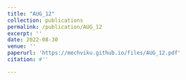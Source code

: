 ```yaml
---
title: "AUG_12"
collection: publications
permalink: /publication/AUG_12
excerpt: ''
date: 2022-08-30
venue: ''
paperurl: 'https://mechviku.github.io/files/AUG_12.pdf'
citation: #''

---
```


[Download paper here]: (https://mechviku.github.io/files/AUG_12.pdf)






